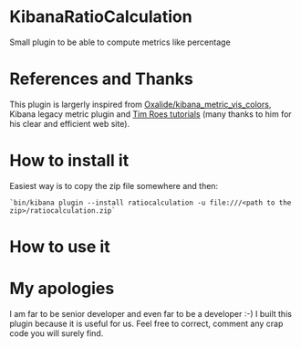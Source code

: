 # KibanaRatioCalculation
Small plugin to be able to compute metrics like percentage

# References and Thanks
This plugin is largerly inspired from [Oxalide/kibana_metric_vis_colors](https://github.com/Oxalide/kibana_metric_vis_colors), Kibana legacy metric plugin and [Tim Roes tutorials](https://www.timroes.de/2015/12/06/writing-kibana-4-plugins-visualizations-using-data/) (many thanks to him for his clear and efficient web site).

# How to install it

Easiest way is to copy the zip file somewhere and then:

    `bin/kibana plugin --install ratiocalculation -u file:///<path to the zip>/ratiocalculation.zip`


# How to use it


# My apologies

I am far to be senior developer and even far to be a developer :-) I built this plugin because it is useful for us.
Feel free to correct, comment any crap code you will surely find.

